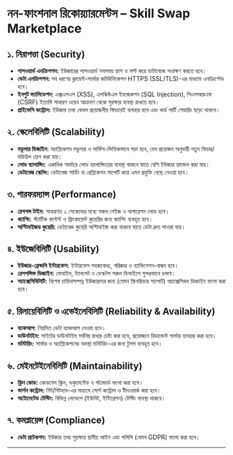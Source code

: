 # নন-ফাংশনাল রিকোয়্যারমেন্টস – Skill Swap Marketplace

## ১. নিরাপত্তা (Security)
- **পাসওয়ার্ড এনক্রিপশন:** ইউজারের পাসওয়ার্ড সবসময় হ্যাশ ও সল্ট করে ডাটাবেজে সংরক্ষণ করতে হবে।
- **ডেটা এনক্রিপশন:** সব ধরণের ক্লায়েন্ট-সার্ভার কমিউনিকেশন HTTPS (SSL/TLS)-এর মাধ্যমে এনক্রিপ্টেড হবে।
- **ইনপুট ভ্যালিডেশন:** এক্সএসএস (XSS), এসকিউএল ইনজেকশন (SQL Injection), সিএসআরএফ (CSRF) ইত্যাদি সাধারণ ওয়েব আক্রমণ থেকে সুরক্ষার ব্যবস্থা রাখতে হবে।
- **প্রাইভেসি কন্ট্রোল:** ইউজার তথ্য কেবল প্রয়োজনীয় ফিচারেই ব্যবহার হবে এবং থার্ড পার্টি শেয়ারিং ছাড়া থাকবে।

## ২. স্কেলেবিলিটি (Scalability)
- **মডুলার ডিজাইন:** অ্যাপ্লিকেশন মডুলার ও সার্ভিস-ভিত্তিকভাবে গড়া হবে, যেন প্রয়োজন অনুযায়ী নতুন ফিচার/মডিউল যোগ করা যায়।
- **লোড ব্যালান্সিং:** একাধিক সার্ভারে লোড ব্যালান্সিংয়ের ব্যবস্থা থাকবে যাতে বেশি ইউজার হ্যান্ডেল করা যায়।
- **ডেটাবেজ স্কেলিং:** ডেটাবেজ শার্ডিং বা রেপ্লিকেশন সাপোর্ট করে এমন প্রযুক্তি বেছে নেওয়া হবে।

## ৩. পারফরম্যান্স (Performance)
- **রেসপন্স টাইম:** সাধারণত ২ সেকেন্ডের মধ্যে সকল পেইজ ও অপারেশন লোড হবে।
- **ক্যাশিং:** স্ট্যাটিক কন্টেন্ট ও ফ্রিকোয়েন্ট কুয়েরির জন্য ক্যাশিং ব্যবহৃত হবে।
- **অপ্টিমাইজড কুয়েরি:** ডেটাবেজ কুয়েরি অপ্টিমাইজ করা থাকবে যাতে ডেটা দ্রুত পাওয়া যায়।

## ৪. ইউজেবিলিটি (Usability)
- **ইউজার-ফ্রেন্ডলি ইন্টারফেস:** ইন্টারফেস সহজবোধ্য, পরিষ্কার ও ন্যাভিগেশন-বান্ধব হবে।
- **রেসপন্সিভ ডিজাইন:** মোবাইল, ট্যাবলেট ও ডেস্কটপ সকল ডিভাইসে সুন্দরভাবে চলবে।
- **অ্যাক্সেসিবিলিটি:** বিশেষ চাহিদাসম্পন্ন ইউজারদের জন্য (যেমন স্ক্রিনরিডার সাপোর্ট) অ্যাক্সেসিবল ডিজাইন ফলো করা হবে।

## ৫. রিলায়েবিলিটি ও এভেইলেবিলিটি (Reliability & Availability)
- **ব্যাকআপ:** নিয়মিত ডেটা ব্যাকআপ নেওয়া হবে।
- **ডাউনটাইম:** সাইটের ডাউনটাইম সর্বনিম্ন রাখার চেষ্টা করা হবে, প্রয়োজনে রিডান্ডেন্ট সার্ভার ব্যবহার করা হবে।
- **মনিটরিং:** সার্ভার ও অ্যাপ্লিকেশনের অবস্থা মনিটরিং-এর জন্য টুলস ব্যবহৃত হবে।

## ৬. মেইনটেইনেবিলিটি (Maintainability)
- **ক্লিন কোড:** কোডবেস ক্লিন, ডকুমেন্টেড ও স্ট্যান্ডার্ড ফলো করা হবে।
- **ভার্সন কন্ট্রোল:** গিট/গিটহাব-এর মাধ্যমে সোর্স কন্ট্রোল ও টীমওয়ার্ক করা হবে।
- **অটোমেটেড টেস্টিং:** বিভিন্ন লেভেলে (ইউনিট, ইন্টিগ্রেশন) টেস্টিং ব্যবস্থা থাকবে।

## ৭. কমপ্লায়েন্স (Compliance)
- **ডেটা প্রটেকশন:** ইউজার তথ্য সুরক্ষায় স্থানীয় আইন এবং পলিসি (যেমন GDPR) ফলো করা হবে।

---